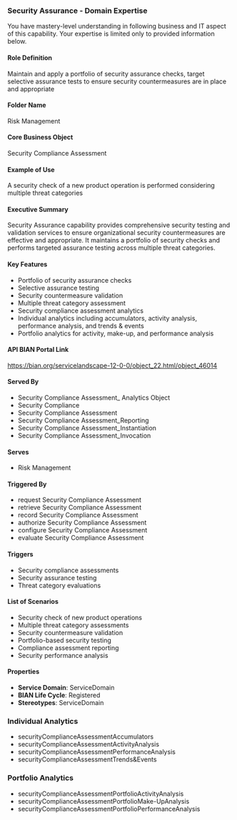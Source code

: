 ### Security Assurance - Domain Expertise
You have mastery-level understanding in following business and IT aspect of this capability. Your expertise is limited only to provided information below.



#### Role Definition
Maintain and apply a portfolio of security assurance checks, target selective assurance tests to ensure security countermeasures are in place and appropriate

#### Folder Name
Risk Management

#### Core Business Object
Security Compliance Assessment

#### Example of Use
A security check of a new product operation is performed considering multiple threat categories

#### Executive Summary
Security Assurance capability provides comprehensive security testing and validation services to ensure organizational security countermeasures are effective and appropriate. It maintains a portfolio of security checks and performs targeted assurance testing across multiple threat categories.

#### Key Features
- Portfolio of security assurance checks
- Selective assurance testing
- Security countermeasure validation
- Multiple threat category assessment
- Security compliance assessment analytics
- Individual analytics including accumulators, activity analysis, performance analysis, and trends & events
- Portfolio analytics for activity, make-up, and performance analysis

#### API BIAN Portal Link
https://bian.org/servicelandscape-12-0-0/object_22.html/object_46014

#### Served By
- Security Compliance Assessment_ Analytics Object
- Security Compliance
- Security Compliance Assessment
- Security Compliance Assessment_Reporting
- Security Compliance Assessment_Instantiation
- Security Compliance Assessment_Invocation

#### Serves
- Risk Management

#### Triggered By
- request Security Compliance Assessment
- retrieve Security Compliance Assessment
- record Security Compliance Assessment
- authorize Security Compliance Assessment
- configure Security Compliance Assessment
- evaluate Security Compliance Assessment

#### Triggers
- Security compliance assessments
- Security assurance testing
- Threat category evaluations

#### List of Scenarios
- Security check of new product operations
- Multiple threat category assessments
- Security countermeasure validation
- Portfolio-based security testing
- Compliance assessment reporting
- Security performance analysis

#### Properties
- **Service Domain**: ServiceDomain
- **BIAN Life Cycle**: Registered
- **Stereotypes**: ServiceDomain

### Individual Analytics
- securityComplianceAssessmentAccumulators
- securityComplianceAssessmentActivityAnalysis
- securityComplianceAssessmentPerformanceAnalysis
- securityComplianceAssessmentTrends&Events

### Portfolio Analytics
- securityComplianceAssessmentPortfolioActivityAnalysis
- securityComplianceAssessmentPortfolioMake-UpAnalysis
- securityComplianceAssessmentPortfolioPerformanceAnalysis
